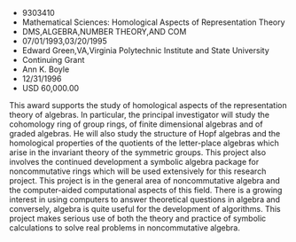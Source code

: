 
* 9303410
* Mathematical Sciences: Homological Aspects of Representation Theory
* DMS,ALGEBRA,NUMBER THEORY,AND COM
* 07/01/1993,03/20/1995
* Edward Green,VA,Virginia Polytechnic Institute and State University
* Continuing Grant
* Ann K. Boyle
* 12/31/1996
* USD 60,000.00

This award supports the study of homological aspects of the representation
theory of algebras. In particular, the principal investigator will study the
cohomology ring of group rings, of finite dimensional algebras and of graded
algebras. He will also study the structure of Hopf algebras and the homological
properties of the quotients of the letter-place algebras which arise in the
invariant theory of the symmetric groups. This project also involves the
continued development a symbolic algebra package for noncommutative rings which
will be used extensively for this research project. This project is in the
general area of noncommutative algebra and the computer-aided computational
aspects of this field. There is a growing interest in using computers to answer
theoretical questions in algebra and conversely, algebra is quite useful for the
development of algorithms. This project makes serious use of both the theory and
practice of symbolic calculations to solve real problems in noncommutative
algebra.
